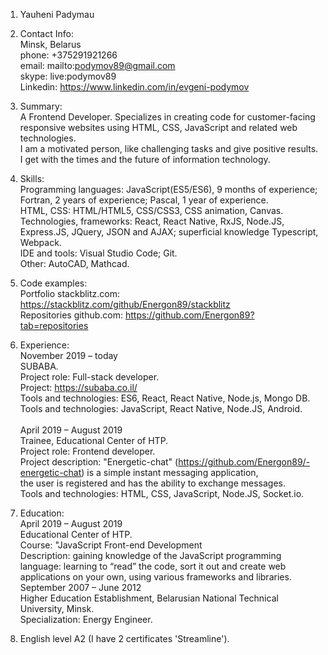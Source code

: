 1. Yauheni Padymau

2. Contact Info:<br/>
Minsk, Belarus<br/>
phone: +375291921266<br/>
email: mailto:podymov89@gmail.com<br/>
skype: live:podymov89<br/>
Linkedin: https://www.linkedin.com/in/evgeni-podymov

3. Summary:\
A Frontend Developer. Specializes in creating code for customer-facing responsive websites using HTML, CSS, JavaScript and related web technologies.<br/>
I am a motivated person, like challenging tasks and give positive results. I get with the times and the future of information technology.

4. Skills:<br/>
Programming languages: JavaScript(ES5/ES6), 9  months of experience; Fortran, 2 years  of experience; Pascal, 1 year  of experience.<br/>
HTML, CSS: HTML/HTML5, CSS/CSS3, CSS animation, Canvas.<br/>
Technologies, frameworks: React, React Native, RxJS, Node.JS, Express.JS, JQuery, JSON and AJAX; superficial knowledge Typescript, Webpack.<br/>
IDE and tools: Visual Studio Code; Git.<br/>
Other: AutoCAD, Mathcad.

5. Code examples:<br/>
Portfolio stackblitz.com: https://stackblitz.com/github/Energon89/stackblitz <br/>
Repositories github.com: https://github.com/Energon89?tab=repositories

6. Experience:<br/>
November 2019 – today<br/>
SUBABA.<br/>
Project role: Full-stack developer.<br/>
Project: https://subaba.co.il/ <br/>
Tools and technologies: ES6, React, React Native, Node.js, Mongo DB.<br/>
Tools and technologies: JavaScript, React Native, Node.JS, Android.<br/><br/>
April 2019 – August 2019<br/>
Trainee, Educational Center of HTP.<br/>
Project role: Frontend developer.<br/>
Project description: "Energetic-chat" (https://github.com/Energon89/-energetic-chat) is a simple instant messaging application,<br/>
the user is registered and has the ability to exchange messages.<br/>
Tools and technologies: HTML, CSS, JavaScript, Node.JS, Socket.io.

7. Education:<br/>
April 2019 – August 2019<br/>
Educational Center of HTP.<br/>
Course: "JavaScript Front-end Development<br/>
Description: gaining knowledge of the JavaScript programming language: learning to “read” the code, sort it out and create web 
applications on your own, using various frameworks and libraries.<br/>
September 2007 – June 2012<br/>
Higher Education Establishment, Belarusian National Technical University, Minsk.<br/>
Specialization: Energy Engineer.

8. English level A2 (I have 2 certificates 'Streamline').